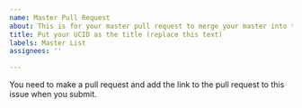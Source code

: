 ```yaml
---
name: Master Pull Request
about: This is for your master pull request to merge your master into this repo
title: Put your UCID as the title (replace this text)
labels: Master List
assignees: ''

---
```


You need to make a pull request and add the link to the pull request to this issue when you submit.
